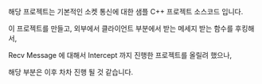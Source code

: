 해당 프로젝트는 기본적인 소켓 통신에 대한 샘플 C++ 프로젝트 소스코드 입니다.



이 프로젝트를 만들고, 외부에서 클라이언트 부분에서 받는 메세지 받는 함수를 후킹해서,

Recv Message 에 대해서 Intercept 까지 진행한 프로젝트를 올릴려 했으나,

해당 부분은 이후 차차 진행 될 것 같습니다.